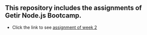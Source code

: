 ## This repository includes the assignments of Getir Node.js Bootcamp.
* Click the link to see <a href="https://github.com/yavuzakin/getir-nodejs-bootcamp-homeworks/tree/week2-assignment">assignment of week 2</a>
